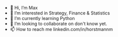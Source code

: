 - 👋 Hi, I’m Max
- 👀 I’m interested in Strategy, Finance & Statistics
- 🌱 I’m currently learning Python
- 💞️ I’m looking to collaborate on don't know yet.
- 📫 How to reach me linkedin.com/in/horstmannm

<!---
maxxhm/maxxhm is a ✨ special ✨ repository because its `README.md` (this file) appears on your GitHub profile.
You can click the Preview link to take a look at your changes.
--->
